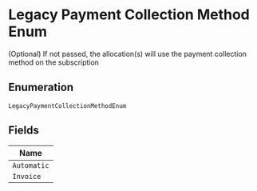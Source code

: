 
# Legacy Payment Collection Method Enum

(Optional) If not passed, the allocation(s) will use the payment collection method on the subscription

## Enumeration

`LegacyPaymentCollectionMethodEnum`

## Fields

| Name |
|  --- |
| `Automatic` |
| `Invoice` |

